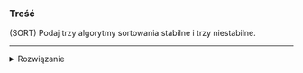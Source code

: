 ### Treść
(SORT)
Podaj trzy algorytmy sortowania stabilne i trzy niestabilne.

------
<details><summary>Rozwiązanie</summary>
<p>

